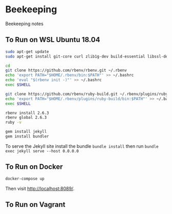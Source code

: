 # Beekeeping

Beekeeping notes

## To Run on WSL Ubuntu 18.04

```bash
sudo apt-get update
sudo apt-get install git-core curl zlib1g-dev build-essential libssl-dev libreadline-dev libyaml-dev libsqlite3-dev sqlite3 libxml2-dev libxslt1-dev libcurl4-openssl-dev software-properties-common libffi-dev

cd
git clone https://github.com/rbenv/rbenv.git ~/.rbenv
echo 'export PATH="$HOME/.rbenv/bin:$PATH"' >> ~/.bashrc
echo 'eval "$(rbenv init -)"' >> ~/.bashrc
exec $SHELL

git clone https://github.com/rbenv/ruby-build.git ~/.rbenv/plugins/ruby-build
echo 'export PATH="$HOME/.rbenv/plugins/ruby-build/bin:$PATH"' >> ~/.bashrc
exec $SHELL

rbenv install 2.6.3
rbenv global 2.6.3
ruby -v

gem install jekyll 
gem install bundler
```

To serve the Jekyll site install the bundle `bundle install` then run `bundle exec jekyll serve --host 0.0.0.0`

## To Run on Docker

```bash
docker-compose up
```

Then visit <http://localhost:8089/>.

## To Run on Vagrant

